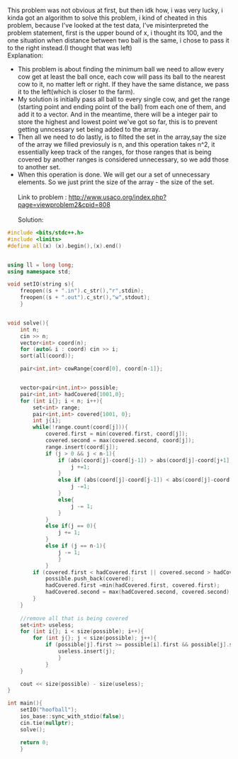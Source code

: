 This problem was not obvious at first, but then idk how, i was very lucky, i kinda got an algorithm to solve this problem, i kind of cheated in this problem, because I've looked at the test data, I've misinterpreted the problem statement, first is the upper bound of x, i thought its 100, and the one situation when distance between two ball is the same, i chose to pass it to the right instead.(I thought that was left)
<br>
Explanation:
- This problem is about finding the minimum ball we need to allow every cow get at least the ball once, each cow will pass its ball to the nearest cow to it, no matter left or right. If they have the same distance, we pass it to the left(which is closer to the farm).
- My solution is initially pass all ball to every single cow, and get the range (starting point and ending point of the ball) from each one of them, and add it to a vector. And in the meantime, there will be a integer pair to store the highest and lowest point we've got so far, this is to prevent getting unncessary set being added to the array.
- Then all we need to do lastly, is to filted the set in the array,say the size of the array we filled previosuly is n, and this operation takes n^2, it essentially keep track of the ranges, for those ranges that is being covered by another ranges is considered unnecessary, so we add those to another set. 
- When this operation is done. We will get our a set of unnecessary elements. So we just print the size of the array - the size of the set.
<br><br>
Link to problem : http://www.usaco.org/index.php?page=viewproblem2&cpid=808
<br><br>
Solution:

```cpp
#include <bits/stdc++.h>
#include <limits>
#define all(x) (x).begin(),(x).end()


using ll = long long;
using namespace std;

void setIO(string s){
	freopen((s + ".in").c_str(),"r",stdin);
	freopen((s + ".out").c_str(),"w",stdout);
	}


void solve(){
	int n;
	cin >> n;
	vector<int> coord(n);
	for (auto& i : coord) cin >> i;
	sort(all(coord));

	pair<int,int> cowRange{coord[0], coord[n-1]};


	vector<pair<int,int>> possible;
	pair<int,int> hadCovered{1001,0};
	for (int i{}; i < n; i++){
		set<int> range;
		pair<int,int> covered{1001, 0};
		int j{i};
		while(!range.count(coord[j])){
			covered.first = min(covered.first, coord[j]);
			covered.second = max(covered.second, coord[j]);
			range.insert(coord[j]);
			if (j > 0 && j < n-1){
				if (abs(coord[j]-coord[j-1]) > abs(coord[j]-coord[j+1])){
					j +=1;
				}
				else if (abs(coord[j]-coord[j-1]) < abs(coord[j]-coord[j+1])){
					j -=1;
				}
				else{
					j -= 1;
				}
			}
			else if(j == 0){
				j += 1;
			}
			else if (j == n-1){
				j -= 1;
				}
			}
		if (covered.first < hadCovered.first || covered.second > hadCovered.second){
			possible.push_back(covered);
			hadCovered.first =min(hadCovered.first, covered.first);
			hadCovered.second = max(hadCovered.second, covered.second);
		}
	}
	
	//remove all that is being covered
	set<int> useless;
	for (int i{}; i < size(possible); i++){
		for (int j{}; j < size(possible); j++){
			if (possible[j].first >= possible[i].first && possible[j].second <= possible[i].second && j != i){
				useless.insert(j);
				}
			}
	}

	cout << size(possible) - size(useless);
}

int main(){
	setIO("hoofball");
	ios_base::sync_with_stdio(false);
	cin.tie(nullptr);
	solve();

	return 0;
	}

``` 